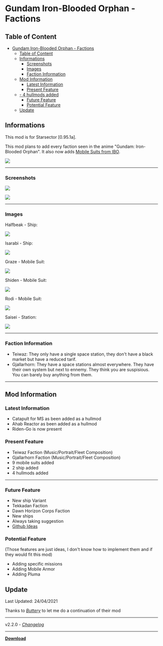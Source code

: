 # Gundam Iron-Blooded Orphan - Factions

## Table of Content
- [Gundam Iron-Blooded Orphan - Factions](#gundam-iron-blooded-orphan---factions)
  - [Table of Content](#table-of-content)
  - [Informations](#informations)
    - [Screenshots](#screenshots)
    - [Images](#images)
    - [Faction Information](#faction-information)
  - [Mod Information](#mod-information)
    - [Latest Information](#latest-information)
    - [Present Feature](#present-feature)
  - [- 4 hullmods added](#--4-hullmods-added)
    - [Future Feature](#future-feature)
    - [Potential Feature](#potential-feature)
  - [Update](#update)

## Informations

This mod is for Starsector [0.95.1a].

This mod plans to add every faction seen in the anime "Gundam: Iron-Blooded Orphan".
It also now adds [Mobile Suits from IBO](https://fractalsoftworks.com/forum/index.php?topic=11997.0).


![](https://img.shields.io/github/downloads/Laroustine/mod-starsector-ibo-faction/total?style=flat-square)

---
### Screenshots

![](https://user-images.githubusercontent.com/47363827/158052553-35b3686d-436e-456a-8d92-48e7c1117b19.png)

![](https://user-images.githubusercontent.com/47363827/158052555-7d6f40d2-af55-4af5-bba5-36a1a7e5bf9b.png)

---

### Images
Halfbeak - Ship:

![](https://user-images.githubusercontent.com/47363827/159108452-521090f9-88f0-4314-a761-9a467dde0545.png)

Isarabi - Ship:

![](https://user-images.githubusercontent.com/47363827/159598838-5da2b13d-b839-443c-9a2d-186124f32c38.png)

Graze - Mobile Suit:

![](https://user-images.githubusercontent.com/47363827/159598805-d75a0503-de81-4eed-b9f1-6ddd5b012cea.png)

Shiden - Mobile Suit:

![](https://user-images.githubusercontent.com/47363827/164999800-e91a5144-10da-47b9-9619-4f07f232e868.png)

Rodi - Mobile Suit:

![](https://user-images.githubusercontent.com/47363827/159598832-51885010-e9c0-4d51-affd-14f42f90669a.png)

Saisei - Station:

![](https://user-images.githubusercontent.com/47363827/159108456-b41b12c3-91cb-404c-be63-04edc55414dc.png)

---

### Faction Information
- Teiwaz: They only have a single space station, they don't have a black market but have a reduced tarif.
- Gjallarhorn: They have a space stations almost everywhere. They have their own system but next to ennemy. They think you are suspisious. You can barely buy anything from them.

---

## Mod Information

### Latest Information
- Catapult for MS as been added as a hullmod
- Ahab Reactor as been added as a hullmod
- Riden-Go is now present

### Present Feature
- Teiwaz Faction (Music/Portrait/Fleet Composition)
- Gjallarhorn Faction (Music/Portrait/Fleet Composition)
- 9 mobile suits added
- 2 ship added
- 4 hullmods added
---
### Future Feature
- New ship Variant
- Tekkadan Faction
- Dawn Horizon Corps Faction
- New ships
- Always taking suggestion
- [Github Ideas](https://github.com/Laroustine/mod-starsector-ibo-faction/issues)

### Potential Feature
(Those features are just ideas, I don't know how to implement them and if they would fit this mod)
- Adding specific missions
- Adding Mobile Armor
- Adding Pluma

## Update

Last Updated: 24/04/2021

Thanks to _[Buttery](https://fractalsoftworks.com/forum/index.php?action=profile;u=5425)_ to let me do a continuation of their mod

---

v2.2.0 - _[Changelog](https://github.com/Laroustine/mod-starsector-ibo-faction/releases)_

--- 

**[Download](https://github.com/Laroustine/mod-starsector-ibo-faction/releases/download/v2.2.X/IBO-Faction-2.2.0.zip)**